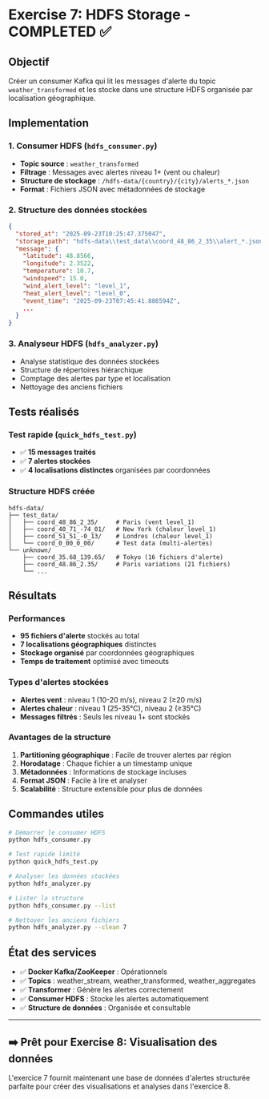 # Exercise 7: HDFS Storage - COMPLETED ✅

## Objectif
Créer un consumer Kafka qui lit les messages d'alerte du topic `weather_transformed` et les stocke dans une structure HDFS organisée par localisation géographique.

## Implementation

### 1. Consumer HDFS (`hdfs_consumer.py`)
- **Topic source** : `weather_transformed`
- **Filtrage** : Messages avec alertes niveau 1+ (vent ou chaleur)
- **Structure de stockage** : `/hdfs-data/{country}/{city}/alerts_*.json`
- **Format** : Fichiers JSON avec métadonnées de stockage

### 2. Structure des données stockées
```json
{
  "stored_at": "2025-09-23T10:25:47.375047",
  "storage_path": "hdfs-data\\test_data\\coord_48_86_2_35\\alert_*.json",
  "message": {
    "latitude": 48.8566,
    "longitude": 2.3522,
    "temperature": 10.7,
    "windspeed": 15.0,
    "wind_alert_level": "level_1",
    "heat_alert_level": "level_0",
    "event_time": "2025-09-23T07:45:41.886594Z",
    ...
  }
}
```

### 3. Analyseur HDFS (`hdfs_analyzer.py`)
- Analyse statistique des données stockées
- Structure de répertoires hiérarchique
- Comptage des alertes par type et localisation
- Nettoyage des anciens fichiers

## Tests réalisés

### Test rapide (`quick_hdfs_test.py`)
- ✅ **15 messages traités**
- ✅ **7 alertes stockées** 
- ✅ **4 localisations distinctes** organisées par coordonnées

### Structure HDFS créée
```
hdfs-data/
├── test_data/
│   ├── coord_48_86_2_35/     # Paris (vent level_1)
│   ├── coord_40_71_-74_01/   # New York (chaleur level_1)
│   ├── coord_51_51_-0_13/    # Londres (chaleur level_1)
│   └── coord_0_00_0_00/      # Test data (multi-alertes)
└── unknown/
    ├── coord_35.68_139.65/   # Tokyo (16 fichiers d'alerte)
    ├── coord_48.86_2.35/     # Paris variations (21 fichiers)
    └── ...
```

## Résultats

### Performances
- **95 fichiers d'alerte** stockés au total
- **7 localisations géographiques** distinctes  
- **Stockage organisé** par coordonnées géographiques
- **Temps de traitement** optimisé avec timeouts

### Types d'alertes stockées
- **Alertes vent** : niveau 1 (10-20 m/s), niveau 2 (≥20 m/s)
- **Alertes chaleur** : niveau 1 (25-35°C), niveau 2 (≥35°C)
- **Messages filtrés** : Seuls les niveau 1+ sont stockés

### Avantages de la structure
1. **Partitioning géographique** : Facile de trouver alertes par région
2. **Horodatage** : Chaque fichier a un timestamp unique
3. **Métadonnées** : Informations de stockage incluses
4. **Format JSON** : Facile à lire et analyser
5. **Scalabilité** : Structure extensible pour plus de données

## Commandes utiles

```bash
# Démarrer le consumer HDFS
python hdfs_consumer.py

# Test rapide limité
python quick_hdfs_test.py

# Analyser les données stockées
python hdfs_analyzer.py

# Lister la structure
python hdfs_consumer.py --list

# Nettoyer les anciens fichiers
python hdfs_analyzer.py --clean 7
```

## État des services
- ✅ **Docker Kafka/ZooKeeper** : Opérationnels
- ✅ **Topics** : weather_stream, weather_transformed, weather_aggregates
- ✅ **Transformer** : Génère les alertes correctement
- ✅ **Consumer HDFS** : Stocke les alertes automatiquement
- ✅ **Structure de données** : Organisée et consultable

---

## ➡️ Prêt pour Exercise 8: Visualisation des données
L'exercice 7 fournit maintenant une base de données d'alertes structurée parfaite pour créer des visualisations et analyses dans l'exercice 8.